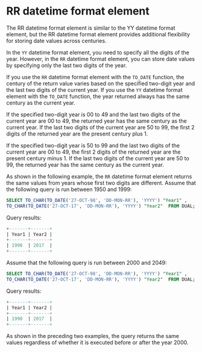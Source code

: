 # RR datetime format element

The RR datetime format element is similar to the YY datetime format element, but the RR datetime format element provides additional flexibility for storing date values across centuries.

In the `YY` datetime format element, you need to specify all the digits of the year. However, in the `RR` datetime format element, you can store date values by specifying only the last two digits of the year.

If you use the `RR` datetime format element with the `TO_DATE` function, the century of the return value varies based on the specified two-digit year and the last two digits of the current year. If you use the `YY` datetime format element with the `TO_DATE` function, the year returned always has the same century as the current year.

If the specified two-digit year is 00 to 49 and the last two digits of the current year are 00 to 49, the returned year has the same century as the current year. If the last two digits of the current year are 50 to 99, the first 2 digits of the returned year are the present century plus 1.

If the specified two-digit year is 50 to 99 and the last two digits of the current year are 00 to 49, the first 2 digits of the returned year are the present century minus 1. If the last two digits of the current year are 50 to 99, the returned year has the same century as the current year.

As shown in the following example, the `RR` datetime format element returns the same values from years whose first two digits are different. Assume that the following query is run between 1950 and 1999:

```sql
SELECT TO_CHAR(TO_DATE('27-OCT-98', 'DD-MON-RR'), 'YYYY') "Year1" ,
TO_CHAR(TO_DATE('27-OCT-17', 'DD-MON-RR'), 'YYYY') "Year2"  FROM DUAL;
```

Query results:

```sql
+-------+-------+
| Year1 | Year2 |
+-------+-------+
| 1998  | 2017  |
+-------+-------+
```

Assume that the following query is run between 2000 and 2049:

```sql
SELECT TO_CHAR(TO_DATE('27-OCT-98', 'DD-MON-RR'), 'YYYY') "Year1" ,
TO_CHAR(TO_DATE('27-OCT-17', 'DD-MON-RR'), 'YYYY') "Year2"  FROM DUAL;
```

Query results:

```sql
+-------+-------+
| Year1 | Year2 |
+-------+-------+
| 1998  | 2017  |
+-------+-------+
```

As shown in the preceding two examples, the query returns the same values regardless of whether it is executed before or after the year 2000.
